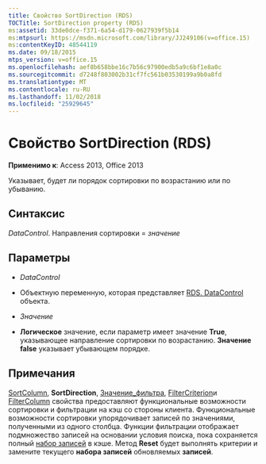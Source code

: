 ```yaml
---
title: Свойство SortDirection (RDS)
TOCTitle: SortDirection property (RDS)
ms:assetid: 33de0dce-f371-6a54-d179-0627939f5b14
ms:mtpsurl: https://msdn.microsoft.com/library/JJ249106(v=office.15)
ms:contentKeyID: 48544119
ms.date: 09/18/2015
mtps_version: v=office.15
ms.openlocfilehash: aef8b658bbe16c7b56c97900edb5a9c6bf1e8a0c
ms.sourcegitcommit: d7248f803002b31cf7fc561b03530199a9b0a8fd
ms.translationtype: MT
ms.contentlocale: ru-RU
ms.lasthandoff: 11/02/2018
ms.locfileid: "25929645"
---
```

# <a name="sortdirection-property-rds"></a>Свойство SortDirection (RDS)


**Применимо к**: Access 2013, Office 2013


Указывает, будет ли порядок сортировки по возрастанию или по убыванию.

## <a name="syntax"></a>Синтаксис

*DataControl*. Направления сортировки = *значение*

## <a name="parameters"></a>Параметры

  - *DataControl*

  - Объектную переменную, которая представляет [RDS. DataControl](datacontrol-object-rds.md) объекта.

  - *Значение*

  - **Логическое** значение, если параметр имеет значение **True**, указывающее направление сортировки по возрастанию. **Значение false** указывает убывающем порядке.

## <a name="remarks"></a>Примечания

[SortColumn](sortcolumn-property-rds.md), **SortDirection**, [Значение_фильтра](filtervalue-property-rds.md), [FilterCriterion](filtercriterion-property-rds.md)и [FilterColumn](filtercolumn-property-rds.md) свойства предоставляют функциональные возможности сортировки и фильтрации на кэш со стороны клиента. Функциональные возможности сортировки упорядочивает записей по значениями, полученными из одного столбца. Функции фильтрации отображает подмножество записей на основании условия поиска, пока сохраняется полный [набор записей](recordset-object-ado.md) в кэше. Метод **Reset** будет выполнять критерии и замените текущего **набора записей** обновляемых **записей**.

